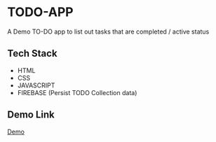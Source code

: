 # TODO-APP
A Demo TO-DO app to list out tasks that are completed / active status

## Tech Stack
- HTML
- CSS
- JAVASCRIPT
- FIREBASE (Persist TODO Collection data)


## Demo Link
[Demo](https://boring-euler-55440b.netlify.app/)